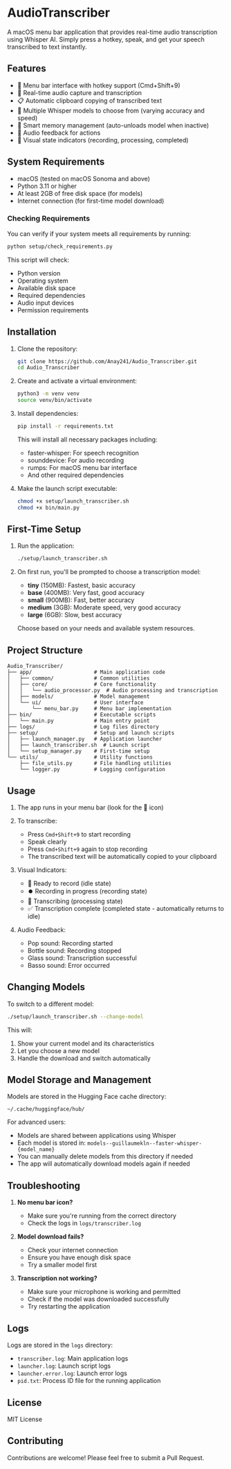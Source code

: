 # AudioTranscriber

A macOS menu bar application that provides real-time audio transcription using Whisper AI. Simply press a hotkey, speak, and get your speech transcribed to text instantly.

## Features

- 🎤 Menu bar interface with hotkey support (Cmd+Shift+9)
- 🔄 Real-time audio capture and transcription
- 📋 Automatic clipboard copying of transcribed text
- 🎯 Multiple Whisper models to choose from (varying accuracy and speed)
- 💾 Smart memory management (auto-unloads model when inactive)
- 🔔 Audio feedback for actions
- 🔄 Visual state indicators (recording, processing, completed)

## System Requirements

- macOS (tested on macOS Sonoma and above)
- Python 3.11 or higher
- At least 2GB of free disk space (for models)
- Internet connection (for first-time model download)

### Checking Requirements

You can verify if your system meets all requirements by running:

```bash
python setup/check_requirements.py
```

This script will check:
- Python version
- Operating system
- Available disk space
- Required dependencies
- Audio input devices
- Permission requirements

## Installation

1. Clone the repository:
   ```bash
   git clone https://github.com/Anay241/Audio_Transcriber.git
   cd Audio_Transcriber
   ```

2. Create and activate a virtual environment:
   ```bash
   python3 -m venv venv
   source venv/bin/activate
   ```

3. Install dependencies:
   ```bash
   pip install -r requirements.txt
   ```

   This will install all necessary packages including:
   - faster-whisper: For speech recognition
   - sounddevice: For audio recording
   - rumps: For macOS menu bar interface
   - And other required dependencies

4. Make the launch script executable:
   ```bash
   chmod +x setup/launch_transcriber.sh
   chmod +x bin/main.py
   ```

## First-Time Setup

1. Run the application:
   ```bash
   ./setup/launch_transcriber.sh
   ```

2. On first run, you'll be prompted to choose a transcription model:
   - **tiny** (150MB): Fastest, basic accuracy
   - **base** (400MB): Very fast, good accuracy
   - **small** (900MB): Fast, better accuracy
   - **medium** (3GB): Moderate speed, very good accuracy
   - **large** (6GB): Slow, best accuracy

   Choose based on your needs and available system resources.

## Project Structure

```
Audio_Transcriber/
├── app/                    # Main application code
│   ├── common/             # Common utilities
│   ├── core/               # Core functionality
│   │   └── audio_processor.py  # Audio processing and transcription
│   ├── models/             # Model management
│   └── ui/                 # User interface
│       └── menu_bar.py     # Menu bar implementation
├── bin/                    # Executable scripts
│   └── main.py             # Main entry point
├── logs/                   # Log files directory
├── setup/                  # Setup and launch scripts
│   ├── launch_manager.py   # Application launcher
│   ├── launch_transcriber.sh  # Launch script
│   └── setup_manager.py    # First-time setup
└── utils/                  # Utility functions
    ├── file_utils.py       # File handling utilities
    └── logger.py           # Logging configuration
```

## Usage

1. The app runs in your menu bar (look for the 🎤 icon)

2. To transcribe:
   - Press `Cmd+Shift+9` to start recording
   - Speak clearly
   - Press `Cmd+Shift+9` again to stop recording
   - The transcribed text will be automatically copied to your clipboard

3. Visual Indicators:
   - 🎤 Ready to record (idle state)
   - ⏺️ Recording in progress (recording state)
   - 💭 Transcribing (processing state)
   - ✅ Transcription complete (completed state - automatically returns to idle)

4. Audio Feedback:
   - Pop sound: Recording started
   - Bottle sound: Recording stopped
   - Glass sound: Transcription successful
   - Basso sound: Error occurred

## Changing Models

To switch to a different model:
```bash
./setup/launch_transcriber.sh --change-model
```

This will:
1. Show your current model and its characteristics
2. Let you choose a new model
3. Handle the download and switch automatically

## Model Storage and Management

Models are stored in the Hugging Face cache directory:
```
~/.cache/huggingface/hub/
```

For advanced users:
- Models are shared between applications using Whisper
- Each model is stored in: `models--guillaumekln--faster-whisper-{model_name}`
- You can manually delete models from this directory if needed
- The app will automatically download models again if needed

## Troubleshooting

1. **No menu bar icon?**
   - Make sure you're running from the correct directory
   - Check the logs in `logs/transcriber.log`

2. **Model download fails?**
   - Check your internet connection
   - Ensure you have enough disk space
   - Try a smaller model first

3. **Transcription not working?**
   - Make sure your microphone is working and permitted
   - Check if the model was downloaded successfully
   - Try restarting the application

## Logs

Logs are stored in the `logs` directory:
- `transcriber.log`: Main application logs
- `launcher.log`: Launch script logs
- `launcher.error.log`: Launch error logs
- `pid.txt`: Process ID file for the running application

## License

MIT License

## Contributing

Contributions are welcome! Please feel free to submit a Pull Request. 